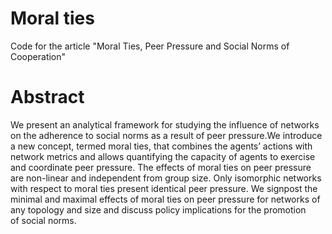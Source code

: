 # Moral ties
Code for the article "Moral Ties, Peer Pressure and Social Norms of Cooperation"

# Abstract                                                                                                                                         
We present an analytical framework for studying the influence of networks on the adherence to social norms as a
result of peer pressure.We introduce a new concept, termed moral ties, that combines the agents’ actions with
network metrics and allows quantifying the capacity of agents to exercise and coordinate peer pressure. The 
effects of moral ties on peer pressure are non-linear and independent from group size. Only isomorphic networks
with respect to moral ties present identical peer pressure. We signpost the minimal and maximal effects of moral
ties on peer pressure for networks of any topology and size and discuss policy implications for the promotion           
of social norms.                                                                                                                                 


